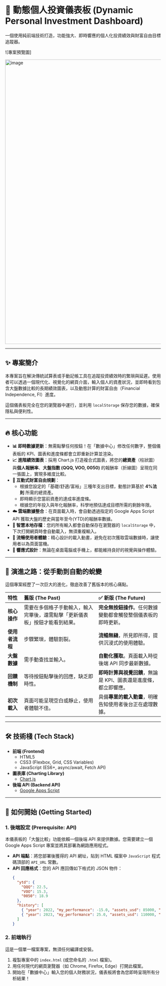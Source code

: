 # 🚀 動態個人投資儀表板 (Dynamic Personal Investment Dashboard)

一個使用純前端技術打造，功能強大、即時響應的個人化投資績效與財富自由目標追蹤器。

![專案預覽圖]

<img width="1133" height="917" alt="image" src="https://github.com/user-attachments/assets/c7b01dc2-af65-4123-a161-dfcd799b030d" />


---

## ✨ 專案簡介

本專案旨在解決傳統試算表或手動記帳工具在追蹤投資績效時的繁瑣與延遲。使用者可以透過一個現代化、視覺化的網頁介面，輸入個人的資產狀況，並即時看到包含大盤數據比較的長期績效圖表，以及動態計算的財富自由（Financial Independence, FI）進度。

這個儀表板完全在您的瀏覽器中運行，並利用 `localStorage` 保存您的數據，確保隱私與便利性。

---

## 🔥 核心功能

* **📊 即時數據更新**：無需點擊任何按鈕！在「數據中心」修改任何數字，整個儀表板的 KPI、圖表和進度條都會立即重新計算並渲染。
* **📈 進階績效圖表**：採用 Chart.js 打造複合式圖表，將您的**總資產**（柱狀圖）與**個人報酬率**、**大盤指數 (QQQ, VOO, 0050)** 的報酬率（折線圖）呈現在同一張圖上，實現多維度比較。
* **🎯 互動式財富自由規劃**：
    * 根據您設定的「基礎/舒適/富裕」三種年支出目標，動態計算基於 **4%法則** 所需的總資產。
    * 即時顯示您當前資產的達成率進度條。
    * 根據您的年投入與年化報酬率，科學地預估達成目標所需的剩餘年限。
* **☁️ 雲端數據整合**：在頁面載入時，會自動透過指定的 Google Apps Script API 獲取大盤的歷史與當年至今(YTD)的報酬率數據。
* **🧠 智慧本地存檔**：您的所有輸入都會自動保存在瀏覽器的 `localStorage` 中，下次打開網頁時會自動載入，無須重複輸入。
* **💨 流暢使用者體驗**：精心設計的載入動畫，避免在初次獲取雲端數據時，讓使用者以為頁面當機。
* **📱 響應式設計**：無論在桌面電腦或手機上，都能維持良好的視覺與操作體驗。

---

## 🌟 演進之路：從手動到自動的蛻變

這個專案經歷了一次巨大的進化，徹底改善了舊版本的核心痛點。

| 特性 | 舊版 (The Past) | ✅ **新版 (The Future)** |
| :--- | :--- | :--- |
| **核心操作** | 需要在多個格子手動輸入，輸入完畢後，還需點擊「更新儀表板」按鈕才能看到結果。 | **完全無按鈕操作**。任何數據變動都會觸發整個儀表板的即時更新。 |
| **使用者流程** | 步驟繁瑣，體驗割裂。 | **流暢無縫**，所見即所得，提供沉浸式的使用體驗。 |
| **大盤數據** | 需手動查找並輸入。 | **自動化獲取**。頁面載入時從後端 API 同步最新數據。 |
| **回饋機制** | 等待按鈕點擊後的回應，缺乏即時性。 | **即時計算與視覺回饋**，無論是 KPI、圖表還是進度條，都立即響應。 |
| **初次載入** | 頁面可能呈現空白或靜止，使用者體驗不佳。 | 具備**專業的載入動畫**，明確告知使用者後台正在處理數據。 |

---

## 🛠️ 技術棧 (Tech Stack)

* **前端 (Frontend)**
    * HTML5
    * CSS3 (Flexbox, Grid, CSS Variables)
    * JavaScript (ES6+, async/await, Fetch API)
* **圖表庫 (Charting Library)**
    * [Chart.js](https://www.chartjs.org/)
* **後端 API (Backend API)**
    * [Google Apps Script](https://developers.google.com/apps-script)

---

## 🚀 如何開始 (Getting Started)

### 1. 後端設定 (Prerequisite: API)

本儀表板的「大盤比較」功能依賴一個後端 API 來提供數據。您需要建立一個 Google Apps Script 專案並將其部署為網路應用程式。

* **API 端點**：將您部署後獲得的 API 網址，貼到 HTML 檔案中 `JavaScript` 程式碼頂部的 `API_URL` 常數。
* **API 回應格式**：您的 API 應回傳如下格式的 JSON 物件：
    ```json
    {
      "ytd": {
        "QQQ": 22.5,
        "VOO": 15.3,
        "0050": 18.9
      },
      "history": [
        { "year": 2022, "my_performance": -15.0, "assets_usd": 85000, "qqq": -33.0, "voo": -19.5, "oo50": -21.5 },
        { "year": 2023, "my_performance": 25.0, "assets_usd": 110000, "qqq": 54.0, "voo": 26.2, "oo50": 29.3 }
      ]
    }
    ```

### 2. 前端執行

這是一個單一檔案專案，無須任何編譯或安裝。

1.  複製專案中的 `index.html` (或您命名的 `.html` 檔案)。
2.  用任何現代的網頁瀏覽器（如 Chrome, Firefox, Edge）打開此檔案。
3.  開始在「數據中心」輸入您的個人財務狀況，儀表板將會為您即時呈現所有分析結果！
